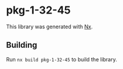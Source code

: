 # pkg-1-32-45

This library was generated with [Nx](https://nx.dev).

## Building

Run `nx build pkg-1-32-45` to build the library.

